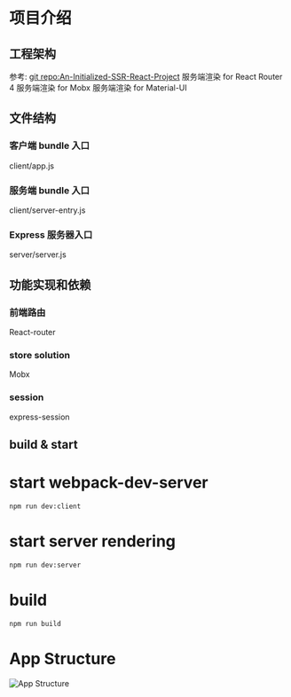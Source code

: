 # 项目介绍

## 工程架构
参考: [git repo:An-Initialized-SSR-React-Project](https://github.com/dudueasy/An-Initialized-SSR-React-Project)
服务端渲染 for React Router 4
服务端渲染 for Mobx
服务端渲染 for Material-UI

## 文件结构
### 客户端 bundle 入口
client/app.js
### 服务端 bundle 入口
client/server-entry.js
### Express 服务器入口
server/server.js

## 功能实现和依赖
### 前端路由
React-router
### store solution
Mobx
### session
express-session


## build & start
# start webpack-dev-server
~~~
npm run dev:client
~~~

# start server rendering
~~~
npm run dev:server
~~~

# build
~~~
npm run build
~~~


# App Structure
![App Structure](./React-Forum.itmz)


